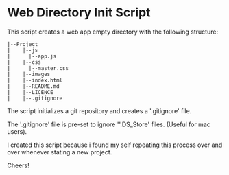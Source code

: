 # Web Directory Init Script

This script creates a web app empty directory with the following structure:

```
|--Project
|    |--js
|      |--app.js
|    |--css
|      |--master.css
|    |--images
|    |--index.html
|    |--README.md
|    |--LICENCE
|    |--.gitignore
```

The script initializes a git repository and creates a '.gitignore' file.

The '.gitignore' file is pre-set to ignore ''.DS_Store' files.
(Useful for mac users).

I created this script because i found my self repeating this process
over and over whenever stating a new project.

Cheers!
